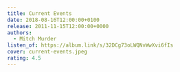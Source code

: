 ```yaml
---
title: Current Events
date: 2018-08-16T12:00:00+0100
release: 2011-11-15T12:00:00+0000
authors:
  - Mitch Murder
listen_of: https://album.link/s/32DCg73oLWQNvWwXvi6fIs
cover: current-events.jpeg
rating: 4.5
---
```

